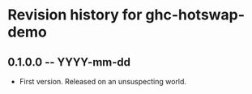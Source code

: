 # Revision history for ghc-hotswap-demo

## 0.1.0.0 -- YYYY-mm-dd

* First version. Released on an unsuspecting world.
